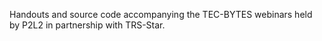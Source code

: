 Handouts and source code accompanying the TEC-BYTES webinars held by P2L2 in partnership with TRS-Star.
